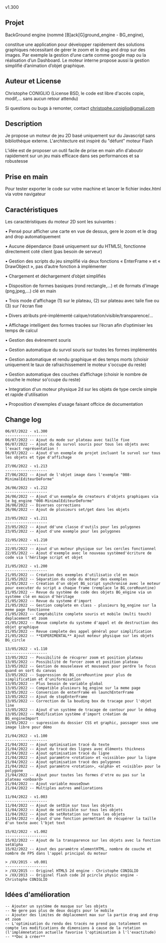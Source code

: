 v1.300

Projet
------
BackGround engine (nommé [B]ack[G]ground_engine - BG_engine),

constitue une application pour développer rapidement des solutions graphiques nécessitant de gérer le zoom et le drag and drop sur des images. 
Par exemple la gestion d’une carte comme google map ou la réalisation d’un Dashboard. Le moteur interne propose aussi la gestion simplifié d’animation d’objet graphique.

Auteur et License
-----------------
Christophe CONIGLIO
(License BSD, le code est libre d'accès copie, modif,... sans aucun retour attendu)

Si questions ou bugs à remonter, contact <christophe.coniglio@gmail.com> 

Description
-----------

Je propose un moteur de jeu 2D basé uniquement sur du Javascript sans bibliothèque externe. L'architecture est inspiré du "défunt" moteur Flash

L’idée est de proposer un outil facile de prise en main afin d'aboutir rapidement sur un jeu 
mais efficace dans ses performances et sa robustesse


Prise en main
-------------

Pour tester exporter le code sur votre machine et lancer le fichier index.html via votre navigateur

Caractéristiques
----------------

Les caractéristiques du moteur 2D sont les suivantes :

•	Pensé pour afficher une carte en vue de dessus, gere le zoom et le drag and drop automatiquement

•	Aucune dépendance (basé uniquement sur du HTML5), fonctionne directement coté client (pas besoin de serveur)

•	Gestion des scripts du jeu simplifié via deux fonctions « EnterFrame » et « DrawObject », pas d’autre fonction à implémenter

•	Chargement et déchargement d’objet simplifiés

•	Disposition de formes basiques (rond rectangle,...) et de formats d'image (png,jpeg,...) clé en main

•	Trois mode d'affichage (1) sur le plateau, (2) sur plateau avec taile fixe ou (3) sur l'écran fixe

•	Divers atributs pré-implémenté calque/rotation/visible/transparence/...

•	Affichage intelligent des formes tracées sur l’écran afin d’optimiser les temps de calcul

•	Gestion des évènement souris

•	Gestion automatique du survol souris sur toutes les formes implémentés

•	Gestion automatique et rendu graphique et des temps morts (choisir uniquement le taux de rafraichissement <FPS> le moteur s'occupe du reste)

•	Gestion automatique des couches d’affichage (choisir le nombre de couche le moteur so'ccupe du reste)

•	Integration d'un moteur physique 2d sur les objets de type cercle simple et rapide d'utilisation

•	Proposition d'exemples d'usage faisant offcice de documentation


Change log
----------

    06/07/2022 - v1.300
    -------------------
    06/07/2022 -- Ajout du mode sur plateau avec taille fixe
    06/07/2022 -- Ajout du du survol souris pour tous les objets avec l'exact représentation !
    06/07/2022 -- Ajout d'un exemple de projet incluant le survol sur tous les objets et type d'affichage

    27/06/2022 - v1.213
    -------------------
    27/06/2022 -- Ajout de l'objet image dans l'exemple "008-MinimalEditeurDeForme"
    
    26/06/2022 - v1.212
    -------------------
    26/06/2022 -- Ajout d'un exemple de createurs d'objets graphiques via le bg_engine "008-MinimalEditeurDeForme"
    26/06/2022 -- Diverses corrections
    26/06/2022 -- Ajout de plusieurs set/get dans les objets

    23/05/2022 - v1.211
    -------------------
    23/05/2022 -- Ajout dd'une classe d'outils pour les polygones
    23/05/2022 -- Ajout d'une exemple pour les polygones 
    
    22/05/2022 - v1.210
    -------------------
    22/05/2022 -- Ajout d'un moteur physique sur les cercles fonctionnel
    22/05/2022 -- Ajout d'exemple avec le nouveau systèmed'écriture de code via l'héritage script et objet 

    21/05/2022 - v1.200
    -------------------
    21/05/2022 -- Création des exemples d'utilisatio clé en main
    21/05/2022 -- Séparation du code du moteur des exemples
    21/05/2022 -- Création d'un objet BG_script synchronisé avec le moteur pour executer du script a chaque frame (remplace le BG_coreRountine)
    21/05/2022 -- Revue du système de code des objets BG_engine via un système clé en maisn d'héritage
    21/05/2022 -- Revue du systeme d'import
    21/05/2022 -- Gestion complete en class - plusieurs bg_engine sur la meme page fonctionne
    21/05/2022 -- Comptabilite complete souris et mobile (multi touch) deplacement et zoom
    21/05/2022 -- Revue complete du systeme d'appel et de destruction des objet graphique
    21/05/2022 -- Revue complete des appel général pour simplification
    21/05/2022 -- **EXPERIMENTAL** Ajout moteur physique sur les objets BG_circle

    13/05/2022 - v1.110
    -------------------
    13/05/2022 -- Possibilité de récuprer zoom et position plateau 
    13/05/2022 -- Possibilité de forcer zoom et position plateau
    13/05/2022 -- Gestion de mouseleave et mouseout pour perdre le focus quand on sort du canvas
    13/05/2022 -- Suppression de BG_coreRountine pour plus de simplification et d'uniformisation
    13/05/2022 -- Plus besoin de variable global
    13/05/2022 -- Compatible plusieurs bg_engine sur la meme page
    13/05/2022 -- Conversion de enterFrame en launchEnterFrame
    13/05/2022 -- Ajout de stopEnterFrame 
    13/05/2022 -- Correction de la bouding box de tracage pour l'objet line 
    13/05/2022 -- Ajout d'un système de tracage de contour pour le debug
    13/05/2022 -- Modification système d'import création de BG_engineImport
    13/05/2022 -- supression du dossier CSS et graphic, passager sous une image libre pour démo

    21/04/2022 - v1.100
    -------------------
    21/04/2022 -- Ajout optimisation tracé du texte
    21/04/2022 -- Ajout du tracé des lignes avec élèments thickness
    21/04/2022 -- Ajout optimisation tracé du ligne
    21/04/2022 -- Ajout paramètre <rotation> et <vissible> pour la ligne
    21/04/2022 -- Ajout optimisation tracé des polygones
    21/04/2022 -- Ajout paramètre <rotation>, <alpha> et <visible> pour le polygone
    21/04/2022 -- Ajout pour toutes les formes d'etre ou pas sur le plateau <onboard>
    21/04/2022 -- Ajout variable mouseDown
    21/04/2022 -- Multiples autres améliorations
    
    11/04/2022 - v1.003
    -------------------
    11/04/2022 -- Ajout de setDim sur tous les objets
    11/04/2022 -- Ajout de setVisible sur tous les objets
    11/04/2022 -- Ajout de setRotation sur tous les objets
    11/04/2022 -- Ajout d'une fonction permettant de récupérer la taille d'un texte avec l'bjet text 
   
    15/02/2022 - v1.002
    -------------------
    15/02/2022 -- Ajout de la transparence sur les objets avec la fonction setAlpha
    15/02/2022 -- Ajout des paramètre elementHTML, nombre de couche et nombre de FPS dans l'appel principal du moteur
   
    > /XX/2015 - v0.001
    -------------------
    > /XX/2015 -- Originel HTML5 2d engine - Christophe CONIGLIO
    > /XX/2013 -- Originel flash code 2d pcircle physic engine - Christophe CONIGLIO 

Idées d'amélioration
--------------------
   
    -- Ajouter un système de masque sur les objets
    -- Ne gere pas plus de deux doigts pour le mobile
    -- Ajouter des limites de déplacement max sur la partie drag and drop et zoom
    -- L'optimisation du rendu des tracés ne prend pas totalement en compte les modifications de dimensions à cause de la rotation (l'implémnetation actuelle favorise l'optimisation à l'l'exactitude)
    -- **Doc à créer**
    

